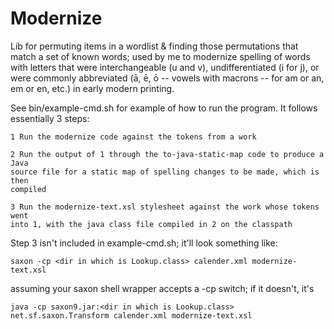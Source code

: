 Modernize
=========

Lib for permuting items in a wordlist & finding those permutations that match
a set of known words; used by me to modernize spelling of words with letters
that were interchangeable (u and v), undifferentiated (i for j), or were commonly 
abbreviated (ā, ē, ō -- vowels with macrons -- for am or an, em or en, etc.) in
early modern printing.

See bin/example-cmd.sh for example of how to run the program. It follows essentially 
3 steps:

    1 Run the modernize code against the tokens from a work

    2 Run the output of 1 through the to-java-static-map code to produce a Java 
    source file for a static map of spelling changes to be made, which is then 
    compiled

    3 Run the modernize-text.xsl stylesheet against the work whose tokens went 
    into 1, with the java class file compiled in 2 on the classpath

Step 3 isn't included in example-cmd.sh; it'll look something like:

  `saxon -cp <dir in which is Lookup.class> calender.xml modernize-text.xsl`

assuming your saxon shell wrapper accepts a -cp switch; if it doesn't, it's

   `java -cp saxon9.jar:<dir in which is Lookup.class> net.sf.saxon.Transform calender.xml modernize-text.xsl`

